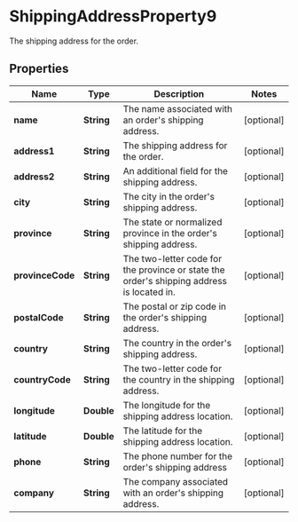 

# ShippingAddressProperty9

The shipping address for the order.

## Properties

| Name | Type | Description | Notes |
|------------ | ------------- | ------------- | -------------|
|**name** | **String** | The name associated with an order&#39;s shipping address. |  [optional] |
|**address1** | **String** | The shipping address for the order. |  [optional] |
|**address2** | **String** | An additional field for the shipping address. |  [optional] |
|**city** | **String** | The city in the order&#39;s shipping address. |  [optional] |
|**province** | **String** | The state or normalized province in the order&#39;s shipping address. |  [optional] |
|**provinceCode** | **String** | The two-letter code for the province or state the order&#39;s shipping address is located in. |  [optional] |
|**postalCode** | **String** | The postal or zip code in the order&#39;s shipping address. |  [optional] |
|**country** | **String** | The country in the order&#39;s shipping address. |  [optional] |
|**countryCode** | **String** | The two-letter code for the country in the shipping address. |  [optional] |
|**longitude** | **Double** | The longitude for the shipping address location. |  [optional] |
|**latitude** | **Double** | The latitude for the shipping address location. |  [optional] |
|**phone** | **String** | The phone number for the order&#39;s shipping address |  [optional] |
|**company** | **String** | The company associated with an order&#39;s shipping address. |  [optional] |



